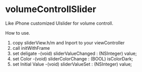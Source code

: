 # volumeControllSlider

Like iPhone customized UIslider for volume controll.

How to use.
1) copy sliderView.h/m and Inport to your viewController
2) call initWithFrame
3) set deligate 
   -(void) sliderValueChanged : (NSInteger) value;
4) set Color
-(void) sliderColorChange : (BOOL) isColorDark;
5) set Initial Value
-(void) sliderValueSet : (NSInteger) value;
